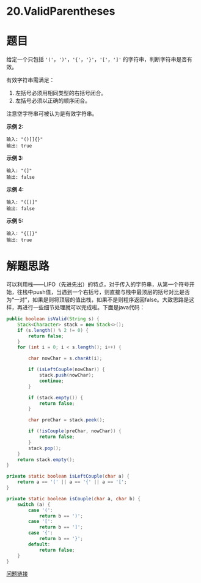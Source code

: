 # 20.ValidParentheses

# 题目

给定一个只包括 `'('`，`')'`，`'{'`，`'}'`，`'['`，`']'` 的字符串，判断字符串是否有效。

有效字符串需满足：

1. 左括号必须用相同类型的右括号闭合。
2. 左括号必须以正确的顺序闭合。

注意空字符串可被认为是有效字符串。

**示例 2:**

```
输入: "()[]{}"
输出: true
```

**示例 3:**

```
输入: "(]"
输出: false
```

**示例 4:**

```
输入: "([)]"
输出: false
```

**示例 5:**

```
输入: "{[]}"
输出: true
```



# 解题思路

可以利用栈——LIFO（先进先出）的特点，对于传入的字符串，从第一个符号开始，往栈中push值，当遇到一个右括号，则直接与栈中最顶层的括号对比是否为“一对”，如果是则将顶层的值出栈，如果不是则程序返回false。大致思路是这样，再进行一些细节处理就可以完成啦。下面是java代码：



```java
public boolean isValid(String s) {
    Stack<Character> stack = new Stack<>();
    if (s.length() % 2 != 0) {
        return false;
    }
    for (int i = 0; i < s.length(); i++) {

        char nowChar = s.charAt(i);

        if (isLeftCouple(nowChar)) {
            stack.push(nowChar);
            continue;
        }

        if (stack.empty()) {
            return false;
        }

        char preChar = stack.peek();

        if (!isCouple(preChar, nowChar)) {
            return false;
        }
        stack.pop();
    }
    return stack.empty();
}

private static boolean isLeftCouple(char a) {
    return a == '(' || a == '{' || a == '[';
}

private static boolean isCouple(char a, char b) {
    switch (a) {
        case '(':
            return b == ')';
        case '[':
            return b == ']';
        case '{':
            return b == '}';
        default:
            return false;
    }
}
```

[问题链接](https://leetcode-cn.com/problems/valid-parentheses/description/)
